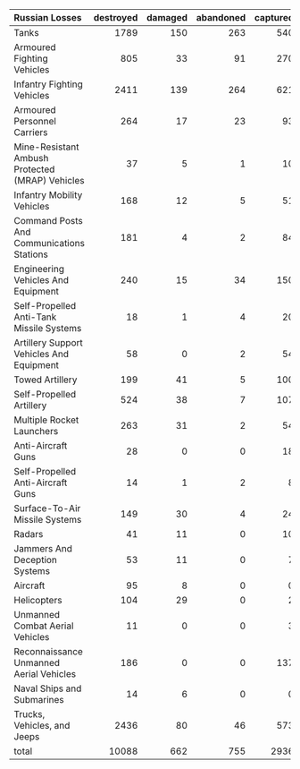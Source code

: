 | Russian Losses                                   |   destroyed |   damaged |   abandoned |   captured |   total |
|:-------------------------------------------------|------------:|----------:|------------:|-----------:|--------:|
| Tanks                                            |        1789 |       150 |         263 |        540 |    2742 |
| Armoured Fighting Vehicles                       |         805 |        33 |          91 |        270 |    1199 |
| Infantry Fighting Vehicles                       |        2411 |       139 |         264 |        621 |    3435 |
| Armoured Personnel Carriers                      |         264 |        17 |          23 |         93 |     397 |
| Mine-Resistant Ambush Protected  (MRAP) Vehicles |          37 |         5 |           1 |         10 |      53 |
| Infantry Mobility Vehicles                       |         168 |        12 |           5 |         51 |     236 |
| Command Posts And Communications Stations        |         181 |         4 |           2 |         84 |     271 |
| Engineering Vehicles And Equipment               |         240 |        15 |          34 |        150 |     439 |
| Self-Propelled Anti-Tank Missile Systems         |          18 |         1 |           4 |         20 |      43 |
| Artillery Support Vehicles And Equipment         |          58 |         0 |           2 |         54 |     114 |
| Towed Artillery                                  |         199 |        41 |           5 |        100 |     345 |
| Self-Propelled Artillery                         |         524 |        38 |           7 |        107 |     676 |
| Multiple Rocket Launchers                        |         263 |        31 |           2 |         54 |     350 |
| Anti-Aircraft Guns                               |          28 |         0 |           0 |         18 |      46 |
| Self-Propelled Anti-Aircraft Guns                |          14 |         1 |           2 |          8 |      25 |
| Surface-To-Air Missile Systems                   |         149 |        30 |           4 |         24 |     207 |
| Radars                                           |          41 |        11 |           0 |         10 |      62 |
| Jammers And Deception Systems                    |          53 |        11 |           0 |          7 |      71 |
| Aircraft                                         |          95 |         8 |           0 |          0 |     103 |
| Helicopters                                      |         104 |        29 |           0 |          2 |     135 |
| Unmanned Combat Aerial Vehicles                  |          11 |         0 |           0 |          3 |      14 |
| Reconnaissance Unmanned Aerial Vehicles          |         186 |         0 |           0 |        137 |     323 |
| Naval Ships and Submarines                       |          14 |         6 |           0 |          0 |      20 |
| Trucks, Vehicles, and Jeeps                      |        2436 |        80 |          46 |        573 |    3135 |
| total                                            |       10088 |       662 |         755 |       2936 |   14441 |
